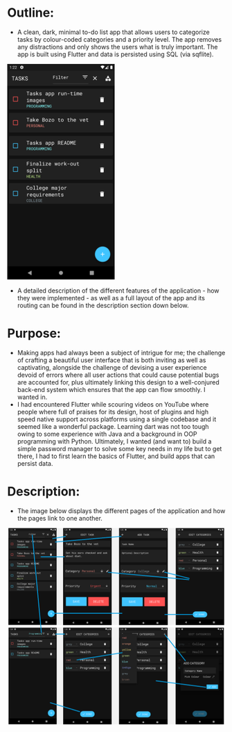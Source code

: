 # Outline:

- A clean, dark, minimal to-do list app that allows users to categorize tasks by colour-coded categories and a priority level. The app removes any distractions and only shows the users what is truly important. The app is built using Flutter and data is persisted using SQL (via sqflite).

<img src="https://github.com/akashvshroff/To_Do_List_App/blob/master/runtime_images/home_screen.png" alt="alt text" width="248" height="496">

- A detailed description of the different features of the application - how they were implemented - as well as a full layout of the app and its routing can be found in the description section down below.

# Purpose:

- Making apps had always been a subject of intrigue for me; the challenge of crafting a beautiful user interface that is both inviting as well as captivating, alongside the challenge of devising a user experience devoid of errors where all user actions that could cause potential bugs are accounted for, plus ultimately linking this design to a well-conjured back-end system which ensures that the app can flow smoothly. I wanted in.
- I had encountered Flutter while scouring videos on YouTube where people where full of praises for its design, host of plugins and high speed native support across platforms using a single codebase and it seemed like a wonderful package. Learning dart was not too tough owing to some experience with Java and a background in OOP programming with Python. Ultimately, I wanted (and want to) build a simple password manager to solve some key needs in my life but to get there, I had to first learn the basics of Flutter, and build apps that can persist data. 

# Description:

- The image below displays the different pages of the application and how the pages link to one another.

![alt-text](https://github.com/akashvshroff/To_Do_List_App/blob/master/runtime_images/app_routing.png)
